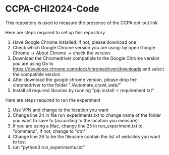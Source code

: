 # CCPA-CHI2024-Code
This repository is used to measure the presence of the CCPA opt-out link

Here are steps required to set up this repository

1. Have Google Chrome installed: if not, please download one
2. Check which Google Chrome version you are using: by open Google Chrome -> About Chrome -> check the version
3. Download the Chromedriver compatible to the Google Chrome version you are using
Go to https://developer.chrome.com/docs/chromedriver/downloads and select the compatible version
4. After download the google chrome version, please drop the chromedriver to the folder "./Automate_crawl_web/"
5. Install all required libraries by running "pip install -r requirement.txt"


Here are steps required to run the experiment
1. Use VPN and change to the location you want
2. Change line 24 in file run_experiments.txt to change name of the folder you want to save to (according to the location you measure)
3. If you are using a Mac, change line 25 in run_experiment.txt to "command", if not, change to "ctrl"
4. Change line 26 to be the filename contain the list of websites you want to test
5. run "python3 run_experiments.txt"